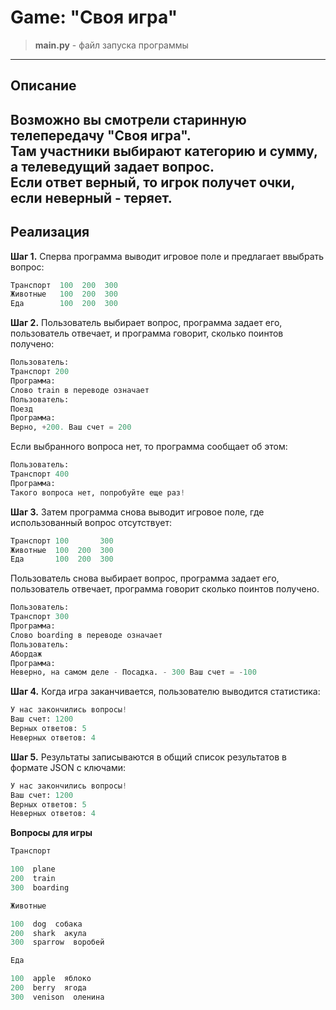 # Game: "Своя игра" <br>

> **main.py** - файл запуска программы <br>

---
## Описание

Возможно вы смотрели старинную телепередачу "Своя игра". <br>
Там участники выбирают категорию и сумму, а телеведущий задает вопрос. <br>
Если ответ верный, то игрок получет очки, если неверный - теряет. <br>
---

## Реализация
**Шаг 1.** Сперва программа выводит игровое поле и предлагает ввыбрать вопрос:

```python
Транспорт  100  200  300
Животные   100  200  300
Еда        100  200  300
```

**Шаг 2.** Пользователь выбирает вопрос, программа задает его, пользователь отвечает, и программа говорит, сколько поинтов получено:

```python
Пользователь:
Транспорт 200
Программа:
Слово train в переводе означает
Пользователь:
Поезд
Программа:
Верно, +200. Ваш счет = 200
```
Если выбранного вопроса нет, то программа сообщает об этом:
```python
Пользователь:
Транспорт 400
Программа:
Такого вопроса нет, попробуйте еще раз!
```

**Шаг 3.** Затем программа снова выводит игровое поле, где использованный вопрос отсутствует:

```python
Транспорт 100       300
Животные  100  200  300
Еда       100  200  300
```
Пользователь снова выбирает вопрос, программа задает его, пользователь отвечает, программа говорит сколько поинтов получено.
```python
Пользователь:
Транспорт 300
Программа:
Слово boarding в переводе означает
Пользователь:
Абордаж
Программа:
Неверно, на самом деле - Посадка. - 300 Ваш счет = -100
```

**Шаг 4.** Когда игра заканчивается, пользователю выводится статистика:

```python
У нас закончились вопросы!
Ваш счет: 1200
Верных ответов: 5
Неверных ответов: 4
```

**Шаг 5.** Результаты записываются в общий список результатов в формате JSON с ключами:

```python
У нас закончились вопросы!
Ваш счет: 1200
Верных ответов: 5
Неверных ответов: 4
```

**Вопросы для игры**

```python
Транспорт

100  plane
200  train
300  boarding

Животные

100  dog  собака
200  shark  акула
300  sparrow  воробей

Еда

100  apple  яблоко
200  berry  ягода
300  venison  оленина
```
